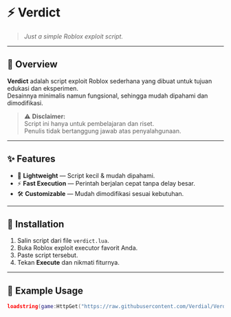 # ⚡ Verdict

> *Just a simple Roblox exploit script.*

---

## 📜 Overview
**Verdict** adalah script exploit Roblox sederhana yang dibuat untuk tujuan edukasi dan eksperimen.  
Desainnya minimalis namun fungsional, sehingga mudah dipahami dan dimodifikasi.

> ⚠ **Disclaimer:**  
> Script ini hanya untuk pembelajaran dan riset.  
> Penulis tidak bertanggung jawab atas penyalahgunaan.

---

## ✨ Features
- 📌 **Lightweight** — Script kecil & mudah dipahami.
- ⚡ **Fast Execution** — Perintah berjalan cepat tanpa delay besar.
- 🛠 **Customizable** — Mudah dimodifikasi sesuai kebutuhan.

---

## 📂 Installation
1. Salin script dari file `verdict.lua`.
2. Buka Roblox exploit executor favorit Anda.
3. Paste script tersebut.
4. Tekan **Execute** dan nikmati fiturnya.

---

## 📜 Example Usage
```lua
loadstring(game:HttpGet("https://raw.githubusercontent.com/Verdial/Verdict/refs/heads/main/verdict.lua"))()
